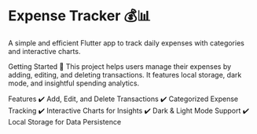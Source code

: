 # Expense Tracker 💰📊

A simple and efficient Flutter app to track daily expenses with categories and interactive charts.

Getting Started 🚀
This project helps users manage their expenses by adding, editing, and deleting transactions. It features local storage, dark mode, and insightful spending analytics.

Features
✔️ Add, Edit, and Delete Transactions
✔️ Categorized Expense Tracking
✔️ Interactive Charts for Insights
✔️ Dark & Light Mode Support
✔️ Local Storage for Data Persistence

